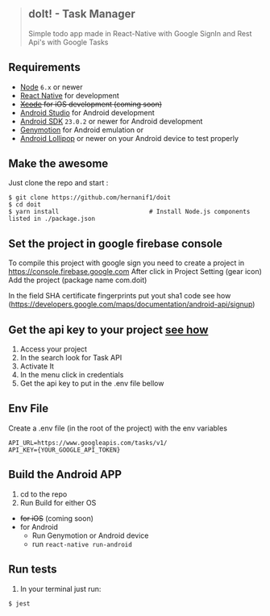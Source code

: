 >## doIt! - Task Manager
> Simple todo app made in React-Native with Google SignIn and Rest Api's with Google Tasks

## Requirements
- [Node](https://nodejs.org) `6.x` or newer
- [React Native](http://facebook.github.io/react-native/docs/getting-started.html) for development
- ~~[Xcode](https://developer.apple.com/xcode/) for iOS development (coming soon)~~
- [Android Studio](https://developer.android.com/studio/index.html) for Android development
- [Android SDK](https://developer.android.com/sdk/) `23.0.2` or newer for Android development
- [Genymotion](https://www.genymotion.com/) for Android emulation or
- [Android Lollipop](https://www.android.com/versions/lollipop-5-0/) or newer on your Android device to test properly


## Make the awesome
Just clone the repo
and start :
```shell
$ git clone https://github.com/hernanif1/doit
$ cd doit
$ yarn install                         # Install Node.js components listed in ./package.json
```


## Set the project in google firebase console
To compile this project with google sign you need to create a project in https://console.firebase.google.com
After click in Project Setting (gear icon)
Add the project (package name com.doit)

In the field SHA certificate fingerprints put yout sha1 code  see how (https://developers.google.com/maps/documentation/android-api/signup)

## Get the api key to your project [see how](https://console.developers.google.com/cloud-resource-manager)
1. Access your project
2. In the search look for Task API
3. Activate It
4. In the menu click in credentials
5. Get the api key to put in the .env file bellow

## Env File
Create a .env file (in the root of the project) with the env variables
```shell
API_URL=https://www.googleapis.com/tasks/v1/
API_KEY={YOUR_GOOGLE_API_TOKEN}
```

## Build the Android APP
1. cd to the repo
2. Run Build for either OS
  * ~~for iOS~~ (coming soon)
  * for Android
    * Run Genymotion or Android device
    * run `react-native run-android`


## Run tests
1. In your terminal just run:
```
$ jest
```
